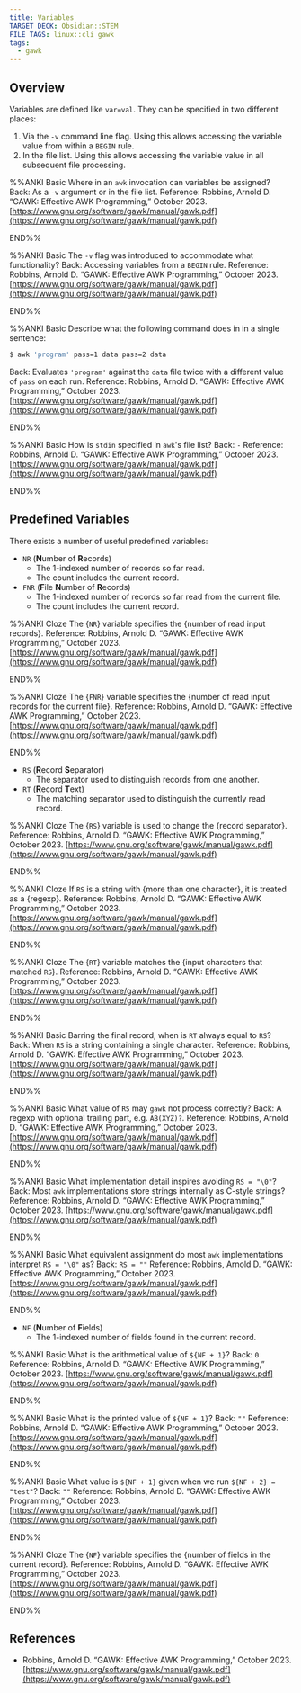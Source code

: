 ```yaml
---
title: Variables
TARGET DECK: Obsidian::STEM
FILE TAGS: linux::cli gawk
tags:
  - gawk
---
```


## Overview

Variables are defined like `var=val`. They can be specified in two different places:

1. Via the `-v` command line flag. Using this allows accessing the variable value from within a `BEGIN` rule.
2. In the file list. Using this allows accessing the variable value in all subsequent file processing.

%%ANKI
Basic
Where in an `awk` invocation can variables be assigned?
Back: As a `-v` argument or in the file list.
Reference: Robbins, Arnold D. “GAWK: Effective AWK Programming,” October 2023. [https://www.gnu.org/software/gawk/manual/gawk.pdf](https://www.gnu.org/software/gawk/manual/gawk.pdf)
<!--ID: 1706885111450-->
END%%

%%ANKI
Basic
The `-v` flag was introduced to accommodate what functionality?
Back: Accessing variables from a `BEGIN` rule.
Reference: Robbins, Arnold D. “GAWK: Effective AWK Programming,” October 2023. [https://www.gnu.org/software/gawk/manual/gawk.pdf](https://www.gnu.org/software/gawk/manual/gawk.pdf)
<!--ID: 1706885111454-->
END%%

%%ANKI
Basic
Describe what the following command does in in a single sentence:
```bash
$ awk 'program' pass=1 data pass=2 data
```
Back: Evaluates `'program'` against the `data` file twice with a different value of `pass` on each run.
Reference: Robbins, Arnold D. “GAWK: Effective AWK Programming,” October 2023. [https://www.gnu.org/software/gawk/manual/gawk.pdf](https://www.gnu.org/software/gawk/manual/gawk.pdf)
<!--ID: 1706885111457-->
END%%

%%ANKI
Basic
How is `stdin` specified in `awk`'s file list?
Back: `-`
Reference: Robbins, Arnold D. “GAWK: Effective AWK Programming,” October 2023. [https://www.gnu.org/software/gawk/manual/gawk.pdf](https://www.gnu.org/software/gawk/manual/gawk.pdf)
<!--ID: 1706973587236-->
END%%

## Predefined Variables

There exists a number of useful predefined variables:

* `NR` (**N**umber of **R**ecords)
	* The 1-indexed number of records so far read.
	* The count includes the current record.
* `FNR` (**F**ile **N**umber of **R**ecords)
	* The 1-indexed number of records so far read from the current file.
	* The count includes the current record.

%%ANKI
Cloze
The {`NR`} variable specifies the {number of read input records}.
Reference: Robbins, Arnold D. “GAWK: Effective AWK Programming,” October 2023. [https://www.gnu.org/software/gawk/manual/gawk.pdf](https://www.gnu.org/software/gawk/manual/gawk.pdf)
<!--ID: 1707405259922-->
END%%

%%ANKI
Cloze
The {`FNR`} variable specifies the {number of read input records for the current file}.
Reference: Robbins, Arnold D. “GAWK: Effective AWK Programming,” October 2023. [https://www.gnu.org/software/gawk/manual/gawk.pdf](https://www.gnu.org/software/gawk/manual/gawk.pdf)
<!--ID: 1707405259925-->
END%%

* `RS` (**R**ecord **S**eparator)
	* The separator used to distinguish records from one another.
* `RT` (**R**ecord **T**ext)
	* The matching separator used to distinguish the currently read record.

%%ANKI
Cloze
The {`RS`} variable is used to change the {record separator}.
Reference: Robbins, Arnold D. “GAWK: Effective AWK Programming,” October 2023. [https://www.gnu.org/software/gawk/manual/gawk.pdf](https://www.gnu.org/software/gawk/manual/gawk.pdf)
<!--ID: 1707310981382-->
END%%

%%ANKI
Cloze
If `RS` is a string with {more than one character}, it is treated as a {regexp}.
Reference: Robbins, Arnold D. “GAWK: Effective AWK Programming,” October 2023. [https://www.gnu.org/software/gawk/manual/gawk.pdf](https://www.gnu.org/software/gawk/manual/gawk.pdf)
<!--ID: 1707310981384-->
END%%

%%ANKI
Cloze
The {`RT`} variable matches the {input characters that matched `RS`}.
Reference: Robbins, Arnold D. “GAWK: Effective AWK Programming,” October 2023. [https://www.gnu.org/software/gawk/manual/gawk.pdf](https://www.gnu.org/software/gawk/manual/gawk.pdf)
<!--ID: 1707310981386-->
END%%

%%ANKI
Basic
Barring the final record, when is `RT` always equal to `RS`?
Back: When `RS` is a string containing a single character.
Reference: Robbins, Arnold D. “GAWK: Effective AWK Programming,” October 2023. [https://www.gnu.org/software/gawk/manual/gawk.pdf](https://www.gnu.org/software/gawk/manual/gawk.pdf)
<!--ID: 1707310981388-->
END%%

%%ANKI
Basic
What value of `RS` may `gawk` not process correctly?
Back: A regexp with optional trailing part, e.g. `AB(XYZ)?`.
Reference: Robbins, Arnold D. “GAWK: Effective AWK Programming,” October 2023. [https://www.gnu.org/software/gawk/manual/gawk.pdf](https://www.gnu.org/software/gawk/manual/gawk.pdf)
<!--ID: 1707310981390-->
END%%

%%ANKI
Basic
What implementation detail inspires avoiding `RS = "\0"`?
Back: Most `awk` implementations store strings internally as C-style strings?
Reference: Robbins, Arnold D. “GAWK: Effective AWK Programming,” October 2023. [https://www.gnu.org/software/gawk/manual/gawk.pdf](https://www.gnu.org/software/gawk/manual/gawk.pdf)
<!--ID: 1707310981392-->
END%%

%%ANKI
Basic
What equivalent assignment do most `awk` implementations interpret `RS = "\0"` as?
Back: `RS = ""`
Reference: Robbins, Arnold D. “GAWK: Effective AWK Programming,” October 2023. [https://www.gnu.org/software/gawk/manual/gawk.pdf](https://www.gnu.org/software/gawk/manual/gawk.pdf)
<!--ID: 1707310981394-->
END%%

* `NF` (**N**umber of **F**ields)
	* The 1-indexed number of fields found in the current record.

%%ANKI
Basic
What is the arithmetical value of `${NF + 1}`?
Back: `0`
Reference: Robbins, Arnold D. “GAWK: Effective AWK Programming,” October 2023. [https://www.gnu.org/software/gawk/manual/gawk.pdf](https://www.gnu.org/software/gawk/manual/gawk.pdf)
<!--ID: 1707405259936-->
END%%

%%ANKI
Basic
What is the printed value of `${NF + 1}`?
Back: `""`
Reference: Robbins, Arnold D. “GAWK: Effective AWK Programming,” October 2023. [https://www.gnu.org/software/gawk/manual/gawk.pdf](https://www.gnu.org/software/gawk/manual/gawk.pdf)
<!--ID: 1707405259935-->
END%%

%%ANKI
Basic
What value is `${NF + 1}` given when we run `${NF + 2} = "test"`?
Back: `""`
Reference: Robbins, Arnold D. “GAWK: Effective AWK Programming,” October 2023. [https://www.gnu.org/software/gawk/manual/gawk.pdf](https://www.gnu.org/software/gawk/manual/gawk.pdf)
<!--ID: 1707491299854-->
END%%

%%ANKI
Cloze
The {`NF`} variable specifies the {number of fields in the current record}.
Reference: Robbins, Arnold D. “GAWK: Effective AWK Programming,” October 2023. [https://www.gnu.org/software/gawk/manual/gawk.pdf](https://www.gnu.org/software/gawk/manual/gawk.pdf)
<!--ID: 1707405259930-->
END%%

## References

* Robbins, Arnold D. “GAWK: Effective AWK Programming,” October 2023. [https://www.gnu.org/software/gawk/manual/gawk.pdf](https://www.gnu.org/software/gawk/manual/gawk.pdf)